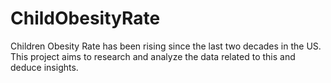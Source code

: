 # ChildObesityRate
Children Obesity Rate has been rising since the last two decades in the US. This project aims to research and analyze the data related to this and deduce insights.
